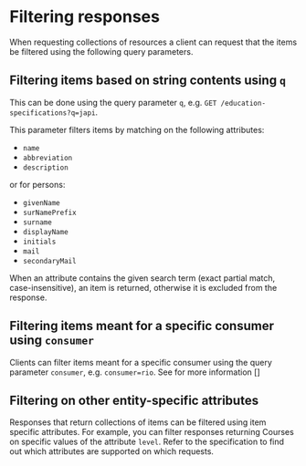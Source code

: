 # Filtering responses

When requesting collections of resources a client can request that the items be filtered using the following query parameters.

## Filtering items based on string contents using `q`

This can be done using the query parameter `q`, e.g. `GET /education-specifications?q=japi`. 

This parameter filters items by matching on the following attributes:
* `name`
* `abbreviation`
* `description`

or for persons:
* `givenName`
* `surNamePrefix`
* `surname`
* `displayName`
* `initials`
* `mail`
* `secondaryMail`

When an attribute contains the given search term (exact partial match, case-insensitive), an item is returned, otherwise it is excluded from the response.

## Filtering items meant for a specific consumer using `consumer`

Clients can filter items meant for a specific consumer using the query parameter `consumer`, e.g. `consumer=rio`. See for more information []

## Filtering on other entity-specific attributes

Responses that return collections of items can be filtered using item specific attributes. For example, you can filter responses returning Courses on specific values of the attribute `level`. Refer to the specification to find out which attributes are supported on which requests.
